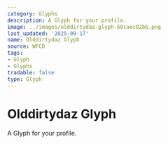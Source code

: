 ```yaml
---
category: Glyphs
description: A Glyph for your profile.
image: ../images/olddirtydaz-glyph-60caec02bb.png
last_updated: '2025-09-17'
name: Olddirtydaz Glyph
source: WFCD
tags:
- Glyph
- Glyphs
tradable: false
type: Glyph
---
```


# Olddirtydaz Glyph

A Glyph for your profile.

